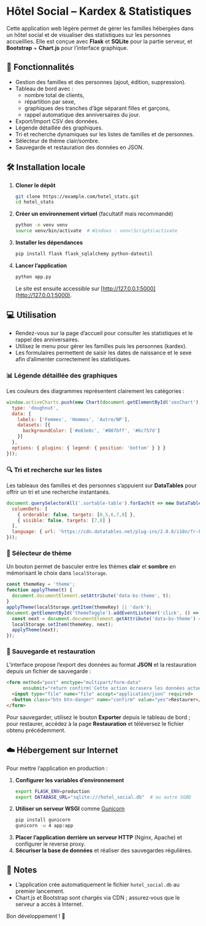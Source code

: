 # Hôtel Social – Kardex & Statistiques

Cette application web légère permet de gérer les familles hébergées dans un hôtel social et de visualiser des statistiques sur les personnes accueillies. Elle est conçue avec **Flask** et **SQLite** pour la partie serveur, et **Bootstrap** + **Chart.js** pour l’interface graphique.

## 🧩 Fonctionnalités

- Gestion des familles et des personnes (ajout, édition, suppression).
- Tableau de bord avec :
  - nombre total de clients,
  - répartition par sexe,
  - graphiques des tranches d’âge séparant filles et garçons,
  - rappel automatique des anniversaires du jour.
- Export/Import CSV des données.
- Légende détaillée des graphiques.
- Tri et recherche dynamiques sur les listes de familles et de personnes.
- Sélecteur de thème clair/sombre.
- Sauvegarde et restauration des données en JSON.

## 🛠️ Installation locale

1. **Cloner le dépôt**
   ```bash
   git clone https://example.com/hotel_stats.git
   cd hotel_stats
   ```
2. **Créer un environnement virtuel** (facultatif mais recommandé)
   ```bash
   python -m venv venv
   source venv/bin/activate  # Windows : venv\Scripts\activate
   ```
3. **Installer les dépendances**
   ```bash
   pip install flask flask_sqlalchemy python-dateutil
   ```
4. **Lancer l’application**
   ```bash
   python app.py
   ```
   Le site est ensuite accessible sur [http://127.0.0.1:5000](http://127.0.0.1:5000).

## 💻 Utilisation

- Rendez-vous sur la page d’accueil pour consulter les statistiques et le rappel des anniversaires.
- Utilisez le menu pour gérer les familles puis les personnes (kardex).
- Les formulaires permettent de saisir les dates de naissance et le sexe afin d’alimenter correctement les statistiques.

### 📊 Légende détaillée des graphiques

Les couleurs des diagrammes représentent clairement les catégories :

```javascript
window.activeCharts.push(new Chart(document.getElementById('sexChart'), {
  type: 'doughnut',
  data: {
    labels: ['Femmes', 'Hommes', 'Autre/NP'],
    datasets: [{
      backgroundColor: ['#e83e8c', '#007bff', '#6c757d']
    }]
  },
  options: { plugins: { legend: { position: 'bottom' } } }
}));
```

### 🔍 Tri et recherche sur les listes

Les tableaux des familles et des personnes s’appuient sur **DataTables** pour offrir un tri et une recherche instantanés.

```javascript
document.querySelectorAll('.sortable-table').forEach(t => new DataTable(t, {
  columnDefs: [
    { orderable: false, targets: [0,5,6,7,8] },
    { visible: false, targets: [7,8] }
  ],
  language: { url: 'https://cdn.datatables.net/plug-ins/2.0.8/i18n/fr-FR.json' }
}));
```

### 🎨 Sélecteur de thème

Un bouton permet de basculer entre les thèmes **clair** et **sombre** en mémorisant le choix dans `localStorage`.

```javascript
const themeKey = 'theme';
function applyTheme(t) {
  document.documentElement.setAttribute('data-bs-theme', t);
}
applyTheme(localStorage.getItem(themeKey) || 'dark');
document.getElementById('themeToggle').addEventListener('click', () => {
  const next = document.documentElement.getAttribute('data-bs-theme') === 'dark' ? 'light' : 'dark';
  localStorage.setItem(themeKey, next);
  applyTheme(next);
});
```

### 💾 Sauvegarde et restauration

L’interface propose l’export des données au format **JSON** et la restauration depuis un fichier de sauvegarde :

```html
<form method="post" enctype="multipart/form-data"
      onsubmit="return confirm('Cette action écrasera les données actuelles. Continuer ?');">
  <input type="file" name="file" accept="application/json" required>
  <button class="btn btn-danger" name="confirm" value="yes">Restaurer</button>
</form>
```

Pour sauvegarder, utilisez le bouton **Exporter** depuis le tableau de bord ;
pour restaurer, accédez à la page **Restauration** et téléversez le fichier obtenu précédemment.

## ☁️ Hébergement sur Internet

Pour mettre l’application en production :

1. **Configurer les variables d’environnement**
   ```bash
   export FLASK_ENV=production
   export DATABASE_URL="sqlite:///hotel_social.db"  # ou autre SGBD
   ```
2. **Utiliser un serveur WSGI** comme [Gunicorn](https://gunicorn.org/)
   ```bash
   pip install gunicorn
   gunicorn -w 4 app:app
   ```
3. **Placer l’application derrière un serveur HTTP** (Nginx, Apache) et configurer le reverse proxy.
4. **Sécuriser la base de données** et réaliser des sauvegardes régulières.

## 📝 Notes

- L’application crée automatiquement le fichier `hotel_social.db` au premier lancement.
- Chart.js et Bootstrap sont chargés via CDN ; assurez‑vous que le serveur a accès à Internet.

Bon développement ! 🎉
